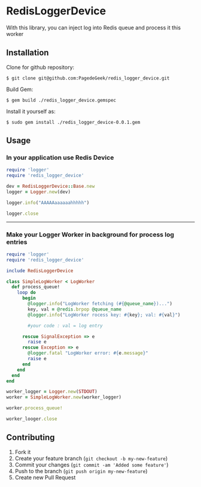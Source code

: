 # RedisLoggerDevice

With this library, you can inject log into Redis queue and process it this worker

## Installation

Clone for github repository:

    $ git clone git@github.com:PagedeGeek/redis_logger_device.git

Build Gem:

    $ gem build ./redis_logger_device.gemspec

Install it yourself as:

    $ sudo gem install ./redis_logger_device-0.0.1.gem 

## Usage

### In your application use Redis Device

``` ruby
require 'logger'
require 'redis_logger_device'

dev = RedisLoggerDevice::Base.new
logger = Logger.new(dev)

logger.info("AAAAAaaaaaahhhhh")

logger.close
```

---

### Make your Logger Worker in background for process log entries

``` ruby
require 'logger'
require 'redis_logger_device'

include RedisLoggerDevice

class SimpleLogWorker < LogWorker
  def process_queue!
    loop do
      begin
        @logger.info("LogWorker fetching (#{@queue_name})...")
        key, val = @redis.brpop @queue_name
        @logger.info("LogWorker rocess key: #{key}; val: #{val}")

        #your code : val = log entry

      rescue SignalException => e
        raise e
      rescue Exception => e
        @logger.fatal "LogWorker error: #{e.message}"
        raise e
      end
    end
  end
end

worker_logger = Logger.new(STDOUT)
worker = SimpleLogWorker.new(worker_logger)

worker.process_queue!

worker_looger.close
```

## Contributing

1. Fork it
2. Create your feature branch (`git checkout -b my-new-feature`)
3. Commit your changes (`git commit -am 'Added some feature'`)
4. Push to the branch (`git push origin my-new-feature`)
5. Create new Pull Request
